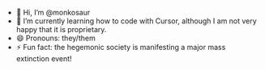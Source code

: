 - 👋 Hi, I’m @monkosaur
- 🌱 I’m currently learning how to code with Cursor, although I am not very happy that it is proprietary.
- 😄 Pronouns: they/them
- ⚡ Fun fact: the hegemonic society is manifesting a major mass extinction event!

<!-- - 💞️ I’m looking to collaborate on ...-->
<!-- - 📫 How to reach me ...-->
<!-- - 👀 I’m interested in ... -->

<!---
monkosaur/monkosaur is a ✨ special ✨ repository because its `README.md` (this file) appears on your GitHub profile.
You can click the Preview link to take a look at your changes.
--->
